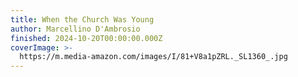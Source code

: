 ```yaml
---
title: When the Church Was Young
author: Marcellino D'Ambrosio
finished: 2024-10-20T00:00:00.000Z
coverImage: >-
  https://m.media-amazon.com/images/I/81+V8a1pZRL._SL1360_.jpg
---
```


